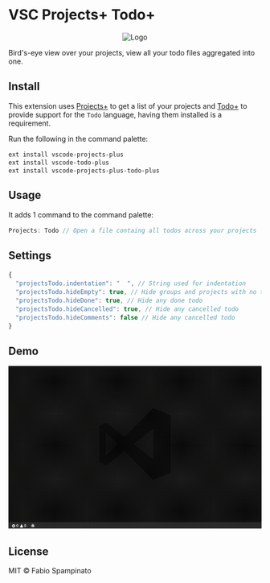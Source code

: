 # VSC Projects+ Todo+

<p align="center">
	<img src="https://raw.githubusercontent.com/fabiospampinato/vscode-projects-plus-todo-plus/master/resources/logo-128x128.png" alt="Logo">
</p>

Bird's-eye view over your projects, view all your todo files aggregated into one.

## Install

This extension uses [Projects+](https://marketplace.visualstudio.com/items?itemName=fabiospampinato.vscode-projects-plus) to get a list of your projects and [Todo+](https://marketplace.visualstudio.com/items?itemName=fabiospampinato.vscode-todo-plus) to provide support for the `Todo` language, having them installed is a requirement.

Run the following in the command palette:

```shell
ext install vscode-projects-plus
ext install vscode-todo-plus
ext install vscode-projects-plus-todo-plus
```

## Usage

It adds 1 command to the command palette:

```js
Projects: Todo // Open a file containg all todos across your projects
```

## Settings

```js
{
  "projectsTodo.indentation": "  ", // String used for indentation
  "projectsTodo.hideEmpty": true, // Hide groups and projects with no todos
  "projectsTodo.hideDone": true, // Hide any done todo
  "projectsTodo.hideCancelled": true, // Hide any cancelled todo
  "projectsTodo.hideComments": false // Hide any cancelled todo
}
```

## Demo

![Demo](resources/demo.gif)

## License

MIT © Fabio Spampinato
